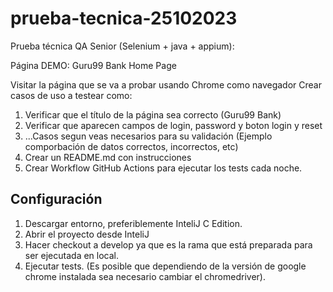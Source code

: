 # prueba-tecnica-25102023
Prueba técnica QA Senior (Selenium + java + appium):

Página DEMO: Guru99 Bank Home Page

Visitar la página que se va a probar usando Chrome como navegador
Crear casos de uso a testear como:

1. Verificar que el título de la página sea correcto (Guru99 Bank)
2. Verificar que aparecen campos de login, password y boton login y reset
3. ...Casos segun veas necesarios para su validación (Ejemplo comporbación de datos correctos, incorrectos, etc)
4. Crear un README.md con instrucciones
5. Crear Workflow GitHub Actions para ejecutar los tests cada noche.


## Configuración

1. Descargar entorno, preferiblemente InteliJ C Edition.
2. Abrir el proyecto desde InteliJ
3. Hacer checkout a develop ya que es la rama que está preparada para ser ejecutada en local.
4. Ejecutar tests. (Es posible que dependiendo de la versión de google chrome instalada sea necesario cambiar el chromedriver).
